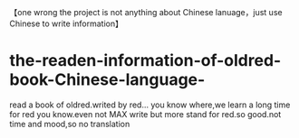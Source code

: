 【one wrong the project is not anything about Chinese lanuage，just use Chinese to write information】
# the-readen-information-of-oldred-book-Chinese-language-
read a book of oldred.writed by red... you know where,we learn a long time for red you know.even not MAX write but more stand for red.so good.not time and mood,so no translation 
